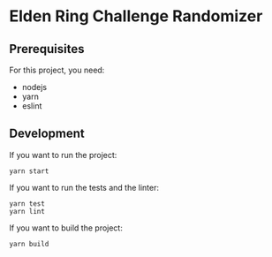 # Elden Ring Challenge Randomizer

## Prerequisites
For this project, you need:
* nodejs
* yarn
* eslint

## Development
If you want to run the project:
```
yarn start
```

If you want to run the tests and the linter:
```
yarn test
yarn lint
```

If you want to build the project:
```
yarn build
```